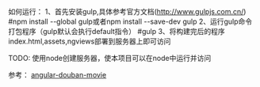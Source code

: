 如何运行：
1、首先安装gulp,具体参考官方文档(http://www.gulpjs.com.cn/)
#npm install --global gulp或者npm install --save-dev gulp
2、运行gulp命令打包程序（gulp默认会执行default指令）
#gulp
3、将构建完后的程序index.html,assets,ngviews部署到服务器上即可访问

TODO:
使用node创建服务器，使本项目可以在node中运行并访问



参考：
[angular-douban-movie](https://github.com/bluewind86/angular-douban-movie)

